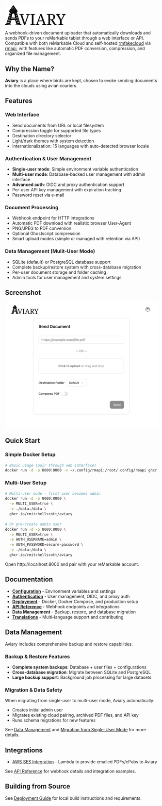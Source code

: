 <p align="left">
  <picture>
    <source
      srcset="assets/logo-dark.svg"
      media="(prefers-color-scheme: dark)"
    >
    <img
      src="assets/logo-light.svg"
      alt="Aviary Logo"
      width="200"
    >
  </picture>
</p>

A webhook-driven document uploader that automatically downloads and sends PDFs to your reMarkable tablet through a web interface or API. Compatible with both reMarkable Cloud and self-hosted [rmfakecloud](https://github.com/ddvk/rmfakecloud) via [rmapi](https://github.com/ddvk/rmapi), with features like automatic PDF conversion, compression, and organized file management.

## Why the Name?

**Aviary** is a place where birds are kept, chosen to evoke sending documents into the clouds using avian couriers.

## Features

### Web Interface
- Send documents from URL or local filesystem
- Compression toggle for supported file types
- Destination directory selector
- Light/dark themes with system detection
- Internationalization: 15 languages with auto-detected browser locale

### Authentication & User Management
- **Single-user mode**: Simple environment variable authentication
- **Multi-user mode**: Database-backed user management with admin interface
- **Advanced auth**: OIDC and proxy authentication support
- Per-user API key management with expiration tracking
- Password reset via e-mail

### Document Processing
- Webhook endpoint for HTTP integrations
- Automatic PDF download with realistic browser User-Agent
- PNG/JPEG to PDF conversion
- Optional Ghostscript compression
- Smart upload modes (simple or managed with retention via API)

### Data Management (Mulit-User Mode)
- SQLite (default) or PostgreSQL database support
- Complete backup/restore system with cross-database migration
- Per-user document storage and folder caching
- Admin tools for user management and system settings

## Screenshot

  <picture>
    <source
      srcset="assets/screenshot-dark.webp"
      media="(prefers-color-scheme: dark)"
    >
    <img
      src="assets/screenshot-light.webp"
      alt="Aviary UI Screenshot"
    >
  </picture>

## Quick Start

### Simple Docker Setup
```bash
# Basic usage (pair through web interface)
docker run -d -p 8000:8000 -v ~/.config/rmapi:/root/.config/rmapi ghcr.io/rmitchellscott/aviary
```

### Multi-User Setup
```bash
# Multi-user mode - first user becomes admin
docker run -d -p 8000:8000 \
  -e MULTI_USER=true \
  -v ./data:/data \
  ghcr.io/rmitchellscott/aviary

# Or pre-create admin user
docker run -d -p 8000:8000 \
  -e MULTI_USER=true \
  -e AUTH_USERNAME=admin \
  -e AUTH_PASSWORD=secure-password \
  -v ./data:/data \
  ghcr.io/rmitchellscott/aviary
```

Open http://localhost:8000 and pair with your reMarkable account.

## Documentation

- **[Configuration](CONFIGURATION.md)** - Environment variables and settings
- **[Authentication](AUTHENTICATION.md)** - User management, OIDC, and proxy auth
- **[Deployment](DEPLOYMENT.md)** - Docker, Docker Compose, and production setup
- **[API Reference](API.md)** - Webhook endpoints and integrations
- **[Data Management](DATA_MANAGEMENT.md)** - Backup, restore, and database migration
- **[Translations](TRANSLATIONS.md)** - Multi-language support and contributing

## Data Management

Aviary includes comprehensive backup and restore capabilities.

### Backup & Restore Features
- **Complete system backups**: Database + user files + configurations
- **Cross-database migration**: Migrate between SQLite and PostgreSQL  
- **Large backup support**: Background job processing for large datasets

### Migration & Data Safety
When migrating from single-user to multi-user mode, Aviary automatically:
- Creates initial admin user
- Migrates existing cloud pairing, archived PDF files, and API key
- Runs schema migrations for new features

See [Data Management](DATA_MANAGEMENT.md) and [Migration from Single-User Mode](AUTHENTICATION.md#Migration-from-Single-User-Mode) for more details.

## Integrations

* [AWS SES Integration](https://github.com/rmitchellscott/aviary-integration-ses) - Lambda to provide emailed PDFs/ePubs to Aviary

See [API Reference](API.md) for webhook details and integration examples.

## Building from Source

See [Deployment Guide](DEPLOYMENT.md) for local build instructions and requirements.
